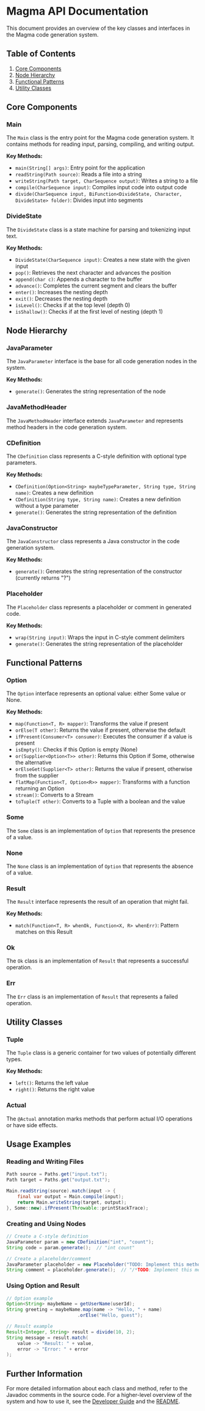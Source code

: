 # Magma API Documentation

This document provides an overview of the key classes and interfaces in the Magma code generation system.

## Table of Contents

1. [Core Components](#core-components)
2. [Node Hierarchy](#node-hierarchy)
3. [Functional Patterns](#functional-patterns)
4. [Utility Classes](#utility-classes)

## Core Components

### Main

The `Main` class is the entry point for the Magma code generation system. It contains methods for reading input, parsing, compiling, and writing output.

**Key Methods:**

- `main(String[] args)`: Entry point for the application
- `readString(Path source)`: Reads a file into a string
- `writeString(Path target, CharSequence output)`: Writes a string to a file
- `compile(CharSequence input)`: Compiles input code into output code
- `divide(CharSequence input, BiFunction<DivideState, Character, DivideState> folder)`: Divides input into segments

### DivideState

The `DivideState` class is a state machine for parsing and tokenizing input text.

**Key Methods:**

- `DivideState(CharSequence input)`: Creates a new state with the given input
- `pop()`: Retrieves the next character and advances the position
- `append(char c)`: Appends a character to the buffer
- `advance()`: Completes the current segment and clears the buffer
- `enter()`: Increases the nesting depth
- `exit()`: Decreases the nesting depth
- `isLevel()`: Checks if at the top level (depth 0)
- `isShallow()`: Checks if at the first level of nesting (depth 1)

## Node Hierarchy

### JavaParameter

The `JavaParameter` interface is the base for all code generation nodes in the system.

**Key Methods:**

- `generate()`: Generates the string representation of the node

### JavaMethodHeader

The `JavaMethodHeader` interface extends `JavaParameter` and represents method headers in the code generation system.

### CDefinition

The `CDefinition` class represents a C-style definition with optional type parameters.

**Key Methods:**

- `CDefinition(Option<String> maybeTypeParameter, String type, String name)`: Creates a new definition
- `CDefinition(String type, String name)`: Creates a new definition without a type parameter
- `generate()`: Generates the string representation of the definition

### JavaConstructor

The `JavaConstructor` class represents a Java constructor in the code generation system.

**Key Methods:**

- `generate()`: Generates the string representation of the constructor (currently returns "?")

### Placeholder

The `Placeholder` class represents a placeholder or comment in generated code.

**Key Methods:**

- `wrap(String input)`: Wraps the input in C-style comment delimiters
- `generate()`: Generates the string representation of the placeholder

## Functional Patterns

### Option

The `Option` interface represents an optional value: either Some value or None.

**Key Methods:**

- `map(Function<T, R> mapper)`: Transforms the value if present
- `orElse(T other)`: Returns the value if present, otherwise the default
- `ifPresent(Consumer<T> consumer)`: Executes the consumer if a value is present
- `isEmpty()`: Checks if this Option is empty (None)
- `or(Supplier<Option<T>> other)`: Returns this Option if Some, otherwise the alternative
- `orElseGet(Supplier<T> other)`: Returns the value if present, otherwise from the supplier
- `flatMap(Function<T, Option<R>> mapper)`: Transforms with a function returning an Option
- `stream()`: Converts to a Stream
- `toTuple(T other)`: Converts to a Tuple with a boolean and the value

### Some

The `Some` class is an implementation of `Option` that represents the presence of a value.

### None

The `None` class is an implementation of `Option` that represents the absence of a value.

### Result

The `Result` interface represents the result of an operation that might fail.

**Key Methods:**

- `match(Function<T, R> whenOk, Function<X, R> whenErr)`: Pattern matches on this Result

### Ok

The `Ok` class is an implementation of `Result` that represents a successful operation.

### Err

The `Err` class is an implementation of `Result` that represents a failed operation.

## Utility Classes

### Tuple

The `Tuple` class is a generic container for two values of potentially different types.

**Key Methods:**

- `left()`: Returns the left value
- `right()`: Returns the right value

### Actual

The `@Actual` annotation marks methods that perform actual I/O operations or have side effects.

## Usage Examples

### Reading and Writing Files

```java
Path source = Paths.get("input.txt");
Path target = Paths.get("output.txt");

Main.readString(source).match(input -> {
    final var output = Main.compile(input);
    return Main.writeString(target, output);
}, Some::new).ifPresent(Throwable::printStackTrace);
```

### Creating and Using Nodes

```java
// Create a C-style definition
JavaParameter param = new CDefinition("int", "count");
String code = param.generate();  // "int count"

// Create a placeholder/comment
JavaParameter placeholder = new Placeholder("TODO: Implement this method");
String comment = placeholder.generate();  // "/*TODO: Implement this method*/"
```

### Using Option and Result

```java
// Option example
Option<String> maybeName = getUserName(userId);
String greeting = maybeName.map(name -> "Hello, " + name)
                          .orElse("Hello, guest");

// Result example
Result<Integer, String> result = divide(10, 2);
String message = result.match(
    value -> "Result: " + value,
    error -> "Error: " + error
);
```

## Further Information

For more detailed information about each class and method, refer to the Javadoc comments in the source code. For a higher-level overview of the system and how to use it, see the [Developer Guide](DeveloperGuide.md) and the [README](../README.md).